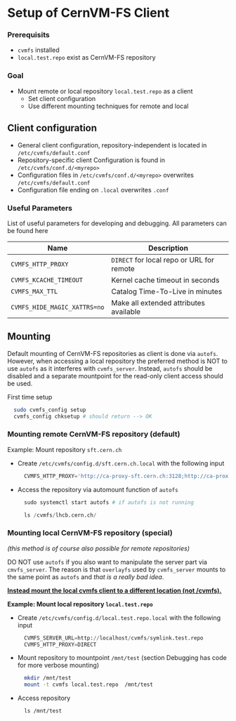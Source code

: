 # Setup of CernVM-FS Client

### Prerequisits

- `cvmfs` installed
- `local.test.repo` exist as CernVM-FS repository

### Goal

- Mount remote or local repository `local.test.repo` as a client
    - Set client configuration
    - Use different mounting techniques for remote and local

## Client configuration

- General client configuration, repository-independent is located in `/etc/cvmfs/default.conf`
- Repository-specific client Configuration is found in `/etc/cvmfs/conf.d/<myrepo>`
- Configuration files in `/etc/cvmfs/conf.d/<myrepo>` overwrites `/etc/cvmfs/default.conf`
- Configuration file ending on `.local` overwrites `.conf`


### Useful Parameters

List of useful parameters for developing and debugging.
All parameters can be found here

|Name | Description |
|--|--|
|`CVMFS_HTTP_PROXY`           | `DIRECT` for local repo or URL for remote|
|`CVMFS_KCACHE_TIMEOUT`       | Kernel cache timeout in seconds|
|`CVMFS_MAX_TTL`              | Catalog Time-To-Live in minutes|
|`CVMFS_HIDE_MAGIC_XATTRS=no` | Make all extended attributes available|

## Mounting

Default mounting of CernVM-FS repositories as client is done via `autofs`.
However, when accessing a local repository the preferred method is NOT to use `autofs` as it interferes with `cvmfs_server`.
Instead, `autofs` should be disabled and a separate mountpoint for the read-only client access should be used. 

First time setup
```bash
  sudo cvmfs_config setup
  cvmfs_config chksetup # should return --> OK
```
    


### Mounting remote CernVM-FS repository (default)

Example: Mount repository `sft.cern.ch`

- Create `/etc/cvmfs/config.d/sft.cern.ch.local` with the following input
  ```py
    CVMFS_HTTP_PROXY='http://ca-proxy-sft.cern.ch:3128;http://ca-proxy.cern.ch:3128'
  ```

- Access the repository via automount function of `autofs`
  ```py
    sudo systemctl start autofs # if autofs is not running

    ls /cvmfs/lhcb.cern.ch/
  ```



### Mounting local CernVM-FS repository (special)
*(this method is of course also possible for remote repositories)*

DO NOT use `autofs` if you also want to manipulate the server part via `cmvfs_server`. 
The reason is that `overlayfs` used by `cvmfs_server` mounts to the same point as `autofs` and *that is a really bad idea*.

<u>**Instead mount the local cvmfs client to a different location (not /cvmfs).**</u>

**Example: Mount local repository `local.test.repo`**

- Create `/etc/cvmfs/config.d/local.test.repo.local` with the following input
  ```py
    CVMFS_SERVER_URL=http://localhost/cvmfs/symlink.test.repo
    CVMFS_HTTP_PROXY=DIRECT
  ```

- Mount repository to mountpoint `/mnt/test` 
  (section Debugging has code for more verbose mounting)
  ```bash    
    mkdir /mnt/test
    mount -t cvmfs local.test.repo  /mnt/test
  ```

- Access repository
  ```    
    ls /mnt/test
  ```